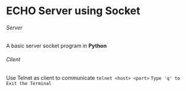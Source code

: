 # ECHO Server using Socket 

###### Server
  A basic server socket program in **Python**

###### Client
  Use Telnet as client to communicate `telnet <host> <port>`
  `Type 'q' to Exit the Terminal`